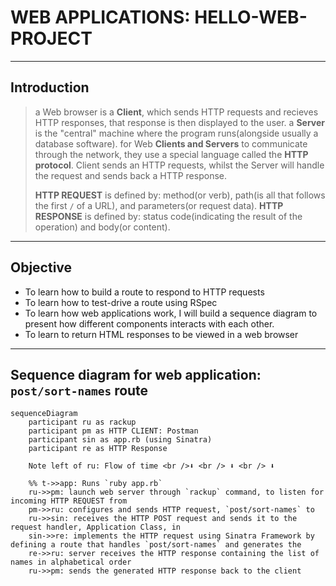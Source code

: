 # WEB APPLICATIONS: HELLO-WEB-PROJECT

----

## Introduction

>a Web browser is a **Client**, which sends HTTP requests and recieves HTTP responses, that response is then displayed to the user.
>a **Server** is the "central" machine where the program runs(alongside usually a database software).
>for Web **Clients and Servers** to communicate through the network, they use a special language called the **HTTP protocol**.
>Client sends an HTTP requests, whilst the Server will handle the request and sends back a HTTP response.
>
>**HTTP REQUEST** is defined by: method(or verb), path(is all that follows the first `/` of a URL), and parameters(or request data).
>**HTTP RESPONSE** is defined by: status code(indicating the result of the operation) and body(or content).

----

## Objective

* To learn how to build a route to respond to HTTP requests
* To learn how to test-drive a route using RSpec
* To learn how web applications work, I will build a sequence diagram to present how different components interacts with each other.
* To learn to return HTML responses to be viewed in a web browser

----

## Sequence diagram for web application: `post/sort-names` route

```mermaid
sequenceDiagram
    participant ru as rackup
    participant pm as HTTP CLIENT: Postman
    participant sin as app.rb (using Sinatra)
    participant re as HTTP Response

    Note left of ru: Flow of time <br />⬇ <br /> ⬇ <br /> ⬇ 

    %% t->>app: Runs `ruby app.rb`
    ru->>pm: launch web server through `rackup` command, to listen for incoming HTTP REQUEST from 
    pm->>ru: configures and sends HTTP request, `post/sort-names` to
    ru->>sin: receives the HTTP POST request and sends it to the request handler, Application Class, in
    sin->>re: implements the HTTP request using Sinatra Framework by defining a route that handles `post/sort-names` and generates the
    re->>ru: server receives the HTTP response containing the list of names in alphabetical order
    ru->>pm: sends the generated HTTP response back to the client
```
